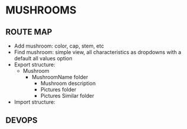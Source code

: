﻿# MUSHROOMS

## ROUTE MAP
 
  - Add mushroom: color, cap, stem, etc
  - Find mushroom: simple view, all characteristics as dropdowns with a default all values option
  - Export structure:
    - Mushroom
      - MushroomName folder
        - Mushroom description
        - Pictures folder
        - Pictures Similar folder
  - Import structure:

## DEVOPS